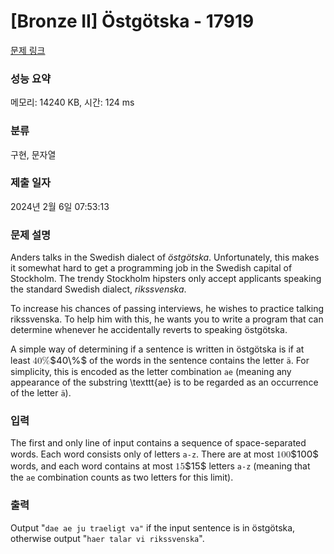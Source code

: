 # [Bronze II] Östgötska - 17919 

[문제 링크](https://www.acmicpc.net/problem/17919) 

### 성능 요약

메모리: 14240 KB, 시간: 124 ms

### 분류

구현, 문자열

### 제출 일자

2024년 2월 6일 07:53:13

### 문제 설명

<p>Anders talks in the Swedish dialect of <em>östgötska</em>. Unfortunately, this makes it somewhat hard to get a programming job in the Swedish capital of Stockholm. The trendy Stockholm hipsters only accept applicants speaking the standard Swedish dialect, <em>rikssvenska</em>.</p>

<p>To increase his chances of passing interviews, he wishes to practice talking rikssvenska. To help him with this, he wants you to write a program that can determine whenever he accidentally reverts to speaking östgötska.</p>

<p>A simple way of determining if a sentence is written in östgötska is if at least <mjx-container class="MathJax" jax="CHTML" style="font-size: 108.2%; position: relative;"><mjx-math class="MJX-TEX" aria-hidden="true"><mjx-mn class="mjx-n"><mjx-c class="mjx-c34"></mjx-c><mjx-c class="mjx-c30"></mjx-c></mjx-mn><mjx-mi class="mjx-n"><mjx-c class="mjx-c25"></mjx-c></mjx-mi></mjx-math><mjx-assistive-mml unselectable="on" display="inline"><math xmlns="http://www.w3.org/1998/Math/MathML"><mn>40</mn><mi mathvariant="normal">%</mi></math></mjx-assistive-mml><span aria-hidden="true" class="no-mathjax mjx-copytext">$40\%$</span></mjx-container> of the words in the sentence contains the letter <code>ä</code>. For simplicity, this is encoded as the letter combination <code>ae</code> (meaning any appearance of the substring \texttt{ae} is to be regarded as an occurrence of the letter <code>ä</code>).</p>

### 입력 

 <p>The first and only line of input contains a sequence of space-separated words. Each word consists only of letters <code>a-z</code>. There are at most <mjx-container class="MathJax" jax="CHTML" style="font-size: 108.2%; position: relative;"><mjx-math class="MJX-TEX" aria-hidden="true"><mjx-mn class="mjx-n"><mjx-c class="mjx-c31"></mjx-c><mjx-c class="mjx-c30"></mjx-c><mjx-c class="mjx-c30"></mjx-c></mjx-mn></mjx-math><mjx-assistive-mml unselectable="on" display="inline"><math xmlns="http://www.w3.org/1998/Math/MathML"><mn>100</mn></math></mjx-assistive-mml><span aria-hidden="true" class="no-mathjax mjx-copytext">$100$</span></mjx-container> words, and each word contains at most <mjx-container class="MathJax" jax="CHTML" style="font-size: 108.2%; position: relative;"><mjx-math class="MJX-TEX" aria-hidden="true"><mjx-mn class="mjx-n"><mjx-c class="mjx-c31"></mjx-c><mjx-c class="mjx-c35"></mjx-c></mjx-mn></mjx-math><mjx-assistive-mml unselectable="on" display="inline"><math xmlns="http://www.w3.org/1998/Math/MathML"><mn>15</mn></math></mjx-assistive-mml><span aria-hidden="true" class="no-mathjax mjx-copytext">$15$</span></mjx-container> letters <code>a-z</code> (meaning that the <code>ae</code> combination counts as two letters for this limit).</p>

### 출력 

 <p>Output "<code>dae ae ju traeligt va"</code> if the input sentence is in östgötska, otherwise output "<code>haer talar vi rikssvenska</code>".</p>

